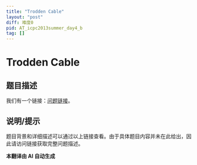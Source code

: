 ```yaml
---
title: "Trodden Cable"
layout: "post"
diff: 难度0
pid: AT_icpc2013summer_day4_b
tag: []
---
```


# Trodden Cable

## 题目描述

我们有一个链接：[问题链接](https://atcoder.jp/contests/jag2013summer-day4/tasks/icpc2013summer_day4_b)。

## 说明/提示

题目背景和详细描述可以通过以上链接查看。由于具体题目内容并未在此给出，因此请访问链接获取完整问题描述。

 **本翻译由 AI 自动生成**

